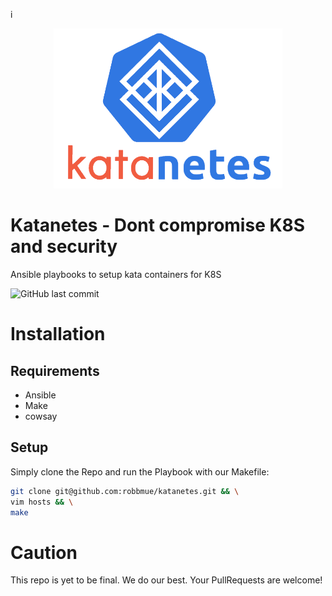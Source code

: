 i<div style="text-align:center">
    <img height="256px" width="auto" src="assets/katanetes_transparent.png" />  
</div>

# Katanetes - Dont compromise K8S and security
Ansible playbooks to setup kata containers for K8S

![GitHub last commit](https://img.shields.io/github/last-commit/robbmue/katanetes)

# Installation
## Requirements
* Ansible
* Make
* cowsay
## Setup
Simply clone the Repo and run the Playbook with our Makefile:
```bash
git clone git@github.com:robbmue/katanetes.git && \
vim hosts && \
make
```
# Caution
This repo is yet to be final.
We do our best. Your PullRequests are welcome!
